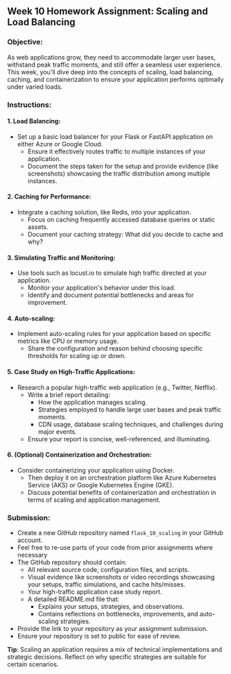 ## **Week 10 Homework Assignment: Scaling and Load Balancing**

### **Objective**:
As web applications grow, they need to accommodate larger user bases, withstand peak traffic moments, and still offer a seamless user experience. This week, you'll dive deep into the concepts of scaling, load balancing, caching, and containerization to ensure your application performs optimally under varied loads.

### **Instructions**:

#### **1. Load Balancing**:
- Set up a basic load balancer for your Flask or FastAPI application on either Azure or Google Cloud.
  - Ensure it effectively routes traffic to multiple instances of your application.
  - Document the steps taken for the setup and provide evidence (like screenshots) showcasing the traffic distribution among multiple instances.

#### **2. Caching for Performance**:
- Integrate a caching solution, like Redis, into your application.
  - Focus on caching frequently accessed database queries or static assets.
  - Document your caching strategy: What did you decide to cache and why? 

#### **3. Simulating Traffic and Monitoring**:
- Use tools such as locust.io to simulate high traffic directed at your application.
  - Monitor your application's behavior under this load.
  - Identify and document potential bottlenecks and areas for improvement.

#### **4. Auto-scaling**:
- Implement auto-scaling rules for your application based on specific metrics like CPU or memory usage.
  - Share the configuration and reason behind choosing specific thresholds for scaling up or down.

#### **5. Case Study on High-Traffic Applications**:
- Research a popular high-traffic web application (e.g., Twitter, Netflix).
  - Write a brief report detailing:
    - How the application manages scaling.
    - Strategies employed to handle large user bases and peak traffic moments.
    - CDN usage, database scaling techniques, and challenges during major events.
  - Ensure your report is concise, well-referenced, and illuminating.

#### **6. (Optional) Containerization and Orchestration**:
- Consider containerizing your application using Docker.
  - Then deploy it on an orchestration platform like Azure Kubernetes Service (AKS) or Google Kubernetes Engine (GKE).
  - Discuss potential benefits of containerization and orchestration in terms of scaling and application management.

### **Submission**:
- Create a new GitHub repository named `flask_10_scaling` in your GitHub account.
- Feel free to re-use parts of your code from prior assignments where necessary 
- The GitHub repository should contain:
  - All relevant source code, configuration files, and scripts.
  - Visual evidence like screenshots or video recordings showcasing your setups, traffic simulations, and cache hits/misses.
  - Your high-traffic application case study report.
  - A detailed README.md file that:
    - Explains your setups, strategies, and observations.
    - Contains reflections on bottlenecks, improvements, and auto-scaling strategies.
- Provide the link to your repository as your assignment submission.
- Ensure your repository is set to public for ease of review.

**Tip**: Scaling an application requires a mix of technical implementations and strategic decisions. Reflect on why specific strategies are suitable for certain scenarios.

